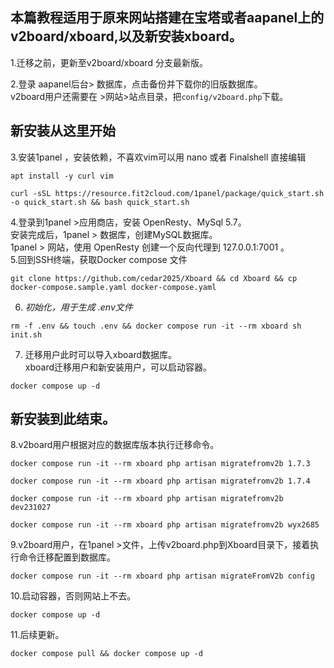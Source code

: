 **本篇教程适用于原来网站搭建在宝塔或者aapanel上的v2board/xboard,以及新安装xboard。**
---
1.迁移之前，更新至v2board/xboard 分支最新版。

2.登录 aapanel后台> 数据库，点击备份并下载你的旧版数据库。  
v2board用户还需要在 >网站>站点目录，把`config/v2board.php`下载。

## 新安装从这里开始  
3.安装1panel ，安装依赖，不喜欢vim可以用 nano 或者 Finalshell 直接编辑
```
apt install -y curl vim 
```
```
curl -sSL https://resource.fit2cloud.com/1panel/package/quick_start.sh -o quick_start.sh && bash quick_start.sh
```
4.登录到1panel >应用商店，安装 OpenResty、MySql 5.7。  
安装完成后，1panel > 数据库，创建MySQL数据库。  
1panel > 网站，使用 OpenResty 创建一个反向代理到 127.0.0.1:7001 。  
5.回到SSH终端，获取Docker compose 文件
```
git clone https://github.com/cedar2025/Xboard && cd Xboard && cp docker-compose.sample.yaml docker-compose.yaml
```
6. *初始化，用于生成 .env文件*
```
rm -f .env && touch .env && docker compose run -it --rm xboard sh init.sh 
```
7. 迁移用户此时可以导入xboard数据库。  
xboard迁移用户和新安装用户，可以启动容器。
```
docker compose up -d 
```
## 新安装到此结束。

8.v2board用户根据对应的数据库版本执行迁移命令。
```
docker compose run -it --rm xboard php artisan migratefromv2b 1.7.3
```
```
docker compose run -it --rm xboard php artisan migratefromv2b 1.7.4
```
```
docker compose run -it --rm xboard php artisan migratefromv2b dev231027
```
```
docker compose run -it --rm xboard php artisan migratefromv2b wyx2685
```
9.v2board用户，在1panel >文件，上传v2board.php到Xboard目录下，接着执行命令迁移配置到数据库。
```
docker compose run -it --rm xboard php artisan migrateFromV2b config
```
10.启动容器，否则网站上不去。
```
docker compose up -d
```
11.后续更新。
```
docker compose pull && docker compose up -d 
```
